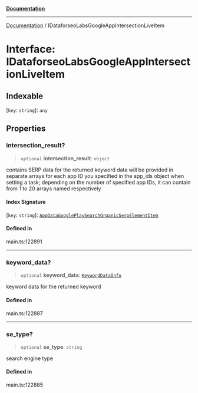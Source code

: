 [**Documentation**](../README.md)

***

[Documentation](../README.md) / IDataforseoLabsGoogleAppIntersectionLiveItem

# Interface: IDataforseoLabsGoogleAppIntersectionLiveItem

## Indexable

 \[`key`: `string`\]: `any`

## Properties

### intersection\_result?

> `optional` **intersection\_result**: `object`

contains SERP data for the returned keyword
data will be provided in separate arrays for each app ID you specified in the app_ids object when setting a task;
depending on the number of specified app IDs, it can contain from 1 to 20 arrays named respectively

#### Index Signature

 \[`key`: `string`\]: [`AppDataGooglePlaySearchOrganicSerpElementItem`](../classes/AppDataGooglePlaySearchOrganicSerpElementItem.md)

#### Defined in

main.ts:122891

***

### keyword\_data?

> `optional` **keyword\_data**: [`KeywordDataInfo`](../classes/KeywordDataInfo.md)

keyword data for the returned keyword

#### Defined in

main.ts:122887

***

### se\_type?

> `optional` **se\_type**: `string`

search engine type

#### Defined in

main.ts:122885

